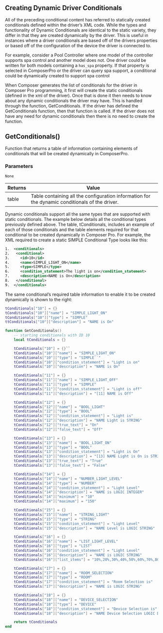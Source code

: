 ## Creating Dynamic Driver Conditionals

All of the preceding conditional content has referred to statically created conditionals defined within the driver’s XML code. While the types and functionality of Dynamic Conditionals are identical to the static variety, they differ in that they are created dynamically by the driver. This is useful in instances where a driver conditionals are based off of the drivers properties or based off of the configuration of the device the driver is connected to. 

For example, consider a Pool Controller where one model of the controller supports spa control and another model does not. One driver could be written for both models containing a `has_spa` property. If that property is selected in ComposerPro or the driver can query spa support, a conditional could be dynamically created to support spa control

When Composer generates the list of conditionals for the driver in Composer Pro programming, it first will create the static conditionals (defined in the xml of the driver). Once that is done it then needs to know about any dynamic conditionals the driver may have. This is handled through the function, GetConditionals. If the driver has defined the GetConditionals function, then that function is called. If the driver does not have any need for dynamic conditionals then there is no need to create the function.

## GetConditionals()
Function that returns a table of information containing elements of conditionals that will be created dynamically in ComposerPro.

### Parameters
`None`

| Returns  | Value |
| --- | --- |
|table |Table containing all the configuration information for the dynamic conditionals of the driver. |

Dynamic conditionals support all the same types that are supported with static conditionals. The example below details all the conditional types previously defined above. The table, tConditionals, includes an example of each of those conditionals and the table elements required for that conditional to be created dynamically in Composer Pro. For example, the XML required to create a static SIMPLE Conditional Type looks like this:

```xml
1.  <conditionals>
2.   <conditional>
3.     <id>10</id>
4.     <name>SIMPLE_LIGHT_ON</name>
5.     <type>SIMPLE</type>
6.     <condition_statement>The light is on</condition_statement>
7.     <description>NAME is On</description>
8.   </conditional>
9.  </conditionals>
```

The same conditional’s required table information to enable it to be created dynamically is shown to the right:

```lua
tConditionals["10"] = {} 
tConditionals["10"]["name"] = "SIMPLE_LIGHT_ON"
tConditionals["10"]["type"] = "SIMPLE"
ttConditionals["10"]["description"] = "NAME is On"
```


```lua
function GetConditionals()
    -- starting conditionals with ID 10
    local tConditionals = {}

    tConditionals["10"] = {}`` 
    tConditionals["10"]["name"] = "SIMPLE_LIGHT_ON"
    tConditionals["10"]["type"] = "SIMPLE``"
    tConditionals["10"]["condition_statement"] = "Light is on"
    tConditionals["10"]["description"] = "NAME is On"

    tConditionals["11"] = {} 
    tConditionals["11"]["name"] = "SIMPLE_LIGHT_OFF"
    tConditionals["11"]["type"] = "SIMPLE"
    tConditionals["11"]["condition_statement"] = "Light is off"
    tConditionals["11"]["description"] = "[11] NAME is Off"

    tConditionals["12"] = {} 
    tConditionals["12"]["name"] = "BOOL_LIGHT"
    tConditionals["12"]["type"] = "BOOL"
    tConditionals["12"]["condition_statement"] = "Light is"
    tConditionals["12"]["description"] = "NAME Light is STRING"
    tConditionals["12"]["true_text"] = "On"
    tConditionals["12"]["false_text"] = "Off"

    tConditionals["13"] = {} 
    tConditionals["13"]["name"] = "BOOL_LIGHT_ON"
    tConditionals["13"]["type"] = "BOOL"
    tConditionals["13"]["condition_statement"] = "Light is On"
    tConditionals["13"]["description"] = "[13] NAME Light is On is STRING"
    tConditionals["13"]["true_text"] = "True"
    tConditionals["13"]["false_text"] = "False"

    tConditionals["14"] = {} 
    tConditionals["14"]["name"] = "NUMBER_LIGHT_LEVEL"
    tConditionals["14"]["type"] = "NUMBER"
    tConditionals["14"]["condition_statement"] = "Light Level"
    tConditionals["14"]["description"] = "NAME is LOGIC INTEGER"
    tConditionals["14"]["minimum"] = "10"
    tConditionals["14"]["maximum"] = "150"

    tConditionals["15"] = {} 
    tConditionals["15"]["name"] = "STRING_LIGHT"
    tConditionals["15"]["type"] = "STRING"
    tConditionals["15"]["condition_statement"] = "Light Level"
    tConditionals["15"]["description"] = "NAME Level is LOGIC STRING"

    tConditionals["16"] = {} 
    tConditionals["16"]["name"] = "LIST_LIGHT_LEVEL"
    tConditionals["16"]["type"] = "LIST"
    tConditionals["16"]["condition_statement"] = "Light Level"
    tConditionals["16"]["description"] = "NAME is LOGIC STRING"
    tConditionals["16"]["list_items"] = "10%,20%,30%,40%,50%,60%,70%,80%,90%,100%"

    tConditionals["17"] = {}
    tConditionals["17"]["name"] = "ROOM_SELECTION"
    tConditionals["17"]["type"] = "ROOM"
    tConditionals["17"]["condition_statement"] = "Room Selection is"
    tConditionals["17"]["description"] = "NAME is LOGIC STRING"

    tConditionals["18"] = {} 
    tConditionals["18"]["name"] = "DEVICE_SELECTION"
    tConditionals["18"]["type"] = "DEVICE"
    tConditionals["18"]["condition_statement"] = "Device Selection is"
    tConditionals["18"]["description"] = "NAME Device Selection LOGIC DEVICE"

    return tConditionals
end
```
